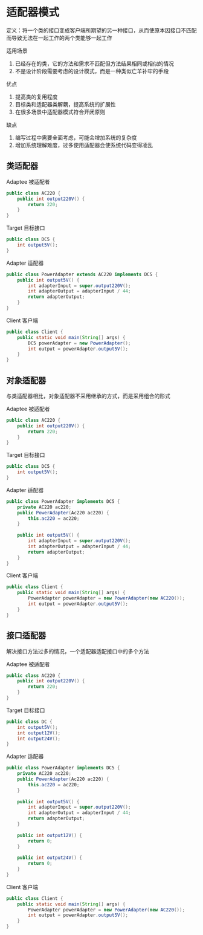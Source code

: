 # 适配器模式

定义：将一个类的接口变成客户端所期望的另一种接口，从而使原本因接口不匹配而导致无法在一起工作的两个类能够一起工作

适用场景

1. 已经存在的类，它的方法和需求不匹配但方法结果相同或相似的情况
2. 不是设计阶段需要考虑的设计模式，而是一种类似亡羊补牢的手段

优点

1. 提高类的复用程度
2. 目标类和适配器类解耦，提高系统的扩展性
3. 在很多场景中适配器模式符合开闭原则

缺点

1. 编写过程中需要全面考虑，可能会增加系统的复杂度
2. 增加系统理解难度，过多使用适配器会使系统代码变得凌乱



## 类适配器

Adaptee 被适配者

```java
public class AC220 {
    public int output220V() {
        return 220;
    }
}
```



Target 目标接口

```java
public class DC5 {
    int output5V();
}
```



Adapter 适配器

```java
public class PowerAdapter extends AC220 implements DC5 {
    public int output5V() {
        int adapterInput = super.output220V();
        int adapterOutput = adapterInput / 44;
        return adapterOutput;
    }
}
```



Client 客户端

```java
public class Client {
    public static void main(String[] args) {
        DC5 powerAdapter = new PowerAdapter();
        int output = powerAdapter.output5V();
    }
}
```



## 对象适配器

与类适配器相比，对象适配器不采用继承的方式，而是采用组合的形式

Adaptee 被适配者

```java
public class AC220 {
    public int output220V() {
        return 220;
    }
}
```



Target 目标接口

```java
public class DC5 {
    int output5V();
}
```



Adapter 适配器

```java
public class PowerAdapter implements DC5 {
    private AC220 ac220;
    public PowerAdapter(Ac220 ac220) {
        this.ac220 = ac220;
    }
    
    public int output5V() {
        int adapterInput = super.output220V();
        int adapterOutput = adapterInput / 44;
        return adapterOutput;
    }
}
```



Client 客户端

```java
public class Client {
    public static void main(String[] args) {
        PowerAdapter powerAdapter = new PowerAdapter(new AC220());
        int output = powerAdapter.output5V();
    }
}
```



## 接口适配器

解决接口方法过多的情况，一个适配器适配接口中的多个方法

Adaptee 被适配者

```java
public class AC220 {
    public int output220V() {
        return 220;
    }
}
```



Target 目标接口

```java
public class DC {
    int output5V();
    int output12V();
    int output24V();
}
```



Adapter 适配器

```java
public class PowerAdapter implements DC5 {
    private AC220 ac220;
    public PowerAdapter(Ac220 ac220) {
        this.ac220 = ac220;
    }
    
    public int output5V() {
        int adapterInput = super.output220V();
        int adapterOutput = adapterInput / 44;
        return adapterOutput;
    }
    
    public int output12V() {
        return 0;
    }
    
    public int output24V() {
        return 0;
    }
}
```



Client 客户端

```java
public class Client {
    public static void main(String[] args) {
        PowerAdapter powerAdapter = new PowerAdapter(new AC220());
        int output = powerAdapter.output5V();
    }
}
```

